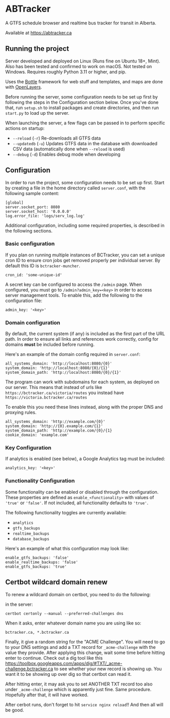 # ABTracker

A GTFS schedule browser and realtime bus tracker for transit in Alberta.

Available at https://abtracker.ca

## Running the project

Server developed and deployed on Linux (Runs fine on Ubuntu 18+, Mint).
Also has been tested and confirmed to work on macOS.
Not tested on Windows.
Requires roughly Python 3.11 or higher, and pip.

Uses the [Bottle](https://bottlepy.org) framework for web stuff and templates, and maps are done with [OpenLayers](https://openlayers.org).

Before running the server, some configuration needs to be set up first by following the steps in the Configuration section below.
Once you've done that, run `setup.sh` to install packages and create directories, and then run `start.py` to load up the server.

When launching the server, a few flags can be passed in to perform specific actions on startup:

- `--reload` (`-r`) Re-downloads all GTFS data
- `--updatedb` (`-u`) Updates GTFS data in the database with downloaded CSV data (automatically done when `--reload` is used)
- `--debug` (`-d`) Enables debug mode when developing

## Configuration

In order to run the project, some configuration needs to be set up first.
Start by creating a file in the home directory called `server.conf`, with the following sample content:

```
[global]
server.socket_port: 8080
server.socket_host: '0.0.0.0'
log.error_file: 'logs/serv_log.log'
```

Additional configuration, including some required properties, is described in the following sections.

### Basic configuration

If you plan on running multiple instances of BCTracker, you can set a unique cron ID to ensure cron jobs get removed properly per individual server.
By default this ID is `bctracker-muncher`.

```
cron_id: 'some-unique-id'
```

A secret key can be configured to access the `/admin` page.
When configured, you must go to `/admin?admin_key=<key>` in order to access server management tools.
To enable this, add the following to the configuration file:

```
admin_key: '<key>'
```

### Domain configuration

By default, the current system (if any) is included as the first part of the URL path.
In order to ensure all links and references work correctly, config for domains **must** be included before running.

Here's an example of the domain config required in `server.conf`:

```
all_systems_domain: 'http://localhost:8080/{0}'
system_domain: 'http://localhost:8080/{0}/{1}'
system_domain_path: 'http://localhost:8080/{0}/{1}'
```

The program can work with subdomains for each system, as deployed on our server.
This means that instead of urls like `https://bctracker.ca/victoria/routes` you instead have `https://victoria.bctracker.ca/routes`

To enable this you need these lines instead, along with the proper DNS and proxying rules.

```
all_systems_domain: 'http://example.com/{0}'
system_domain: 'http://{0}.example.com/{1}'
system_domain_path: 'http://example.com/{0}/{1}
cookie_domain: 'example.com'
```

### Key Configuration

If analytics is enabled (see below), a Google Analytics tag must be included:

```
analytics_key: '<key>'
```

### Functionality Configuration

Some functionality can be enabled or disabled through the configuration.
These properties are defined as `enable_<functionality>` with values of `'true'` or `'false'`.
If not included, all functionality defaults to `'true'`.

The following functionality toggles are currently available:
- `analytics`
- `gtfs_backups`
- `realtime_backups`
- `database_backups`

Here's an example of what this configuration may look like:

```
enable_gtfs_backups: 'false'
enable_realtime_backups: 'false'
enable_gtfs_backups: 'true'
```

## Certbot wildcard domain renew

To renew a wildcard domain on certbot, you need to do the following:

in the server:

```
certbot certonly --manual --preferred-challenges dns
```

When it asks, enter whatever domain name you are using like so:
```
bctracker.ca, *.bctracker.ca
```

Finally, it give a random string for the "ACME Challenge". You will need to go to your DNS settings and add a TXT record for `_acme-challenge` with the value they provide.
After applying this change, wait some time before hitting enter to continue. Check out a dig tool like this https://toolbox.googleapps.com/apps/dig/#TXT/_acme-challenge.bctracker.ca 
to see whether your new record is showing up. You want it to be showing up over dig so that certbot can read it.

After hitting enter, it may ask you to set ANOTHER TXT record too also under `_acme-challenge` which is apparently just fine. Same procedure. Hopefully after that, it will have worked.

After cerbot runs, don't forget to hit `service nginx reload`!! And then all will be good.
